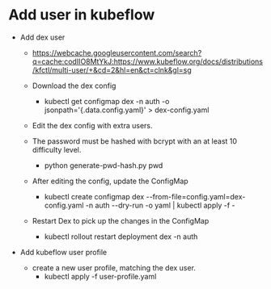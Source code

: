 # Add user in kubeflow

- Add dex user
    - https://webcache.googleusercontent.com/search?q=cache:codIIO8MtYkJ:https://www.kubeflow.org/docs/distributions/kfctl/multi-user/+&cd=2&hl=en&ct=clnk&gl=sg

    - Download the dex config
        - kubectl get configmap dex -n auth -o jsonpath='{.data.config\.yaml}' > dex-config.yaml

    - Edit the dex config with extra users.
    - The password must be hashed with bcrypt with an at least 10 difficulty level.
        - python generate-pwd-hash.py pwd

    - After editing the config, update the ConfigMap
        - kubectl create configmap dex --from-file=config.yaml=dex-config.yaml -n auth --dry-run -o yaml | kubectl apply -f -

    -  Restart Dex to pick up the changes in the ConfigMap
        - kubectl rollout restart deployment dex -n auth

- Add kubeflow user profile
    - create a new user profile, matching the dex user.
        - kubectl apply -f user-profile.yaml
